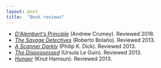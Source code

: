 ```yaml
---
layout: post
title:  "Book reviews"
---
```


- [*D'Alembert's Principle*](/D'Alembert.md) (Andrew
  Crumey). Reviewed 2018.
- [*The Savage Detectives*](/savage-detectives.md) (Roberto
Bolaño). Reviewed 2013.
- [*A Scanner Darkly*](/scanner-darkly.md) (Philip K. Dick). Reviewed 2013.
- [*The Dispossessed*](/dispossessed.md) (Ursula Le Guin). Reviewed 2013.
- [*Hunger*](/hunger.md) (Knut Hamsun). Reviewed 2013.
